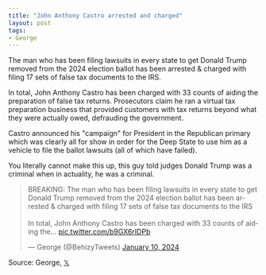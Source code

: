 ```yaml
---
title: "John Anthony Castro arrested and charged"
layout: post
tags:
- George
---
```


The man who has been filing lawsuits in every state to get Donald Trump removed from the 2024 election ballot has been arrested & charged with filing 17 sets of false tax documents to the IRS.

In total, John Anthony Castro has been charged with 33 counts of aiding the preparation of false tax returns. Prosecutors claim he ran a virtual tax preparation business that provided customers with tax returns beyond what they were actually owed, defrauding the government.

Castro announced his "campaign" for President in the Republican primary which was clearly all for show in order for the Deep State to use him as a vehicle to file the ballot lawsuits (all of which have failed).

You literally cannot make this up, this guy told judges Donald Trump was a criminal when in actuality, he was a criminal.

<blockquote class="twitter-tweet"><p lang="en" dir="ltr">BREAKING: The man who has been filing lawsuits in every state to get Donald Trump removed from the 2024 election ballot has been arrested &amp; charged with filing 17 sets of false tax documents to the IRS<br><br>In total, John Anthony Castro has been charged with 33 counts of aiding the… <a href="https://t.co/b9GX6rIDPb">pic.twitter.com/b9GX6rIDPb</a></p>&mdash; George (@BehizyTweets) <a href="https://twitter.com/BehizyTweets/status/1745196620789002271?ref_src=twsrc%5Etfw">January 10, 2024</a></blockquote> <script async src="https://platform.twitter.com/widgets.js" charset="utf-8"></script>

Source: George, [𝕏](https://x.com)
